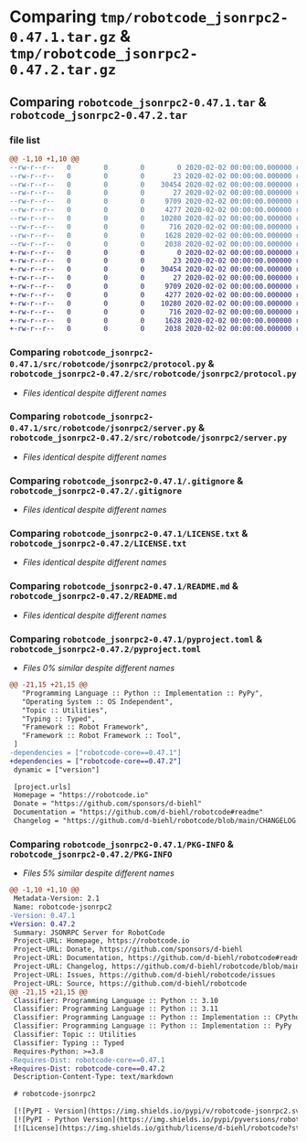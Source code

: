 # Comparing `tmp/robotcode_jsonrpc2-0.47.1.tar.gz` & `tmp/robotcode_jsonrpc2-0.47.2.tar.gz`

## Comparing `robotcode_jsonrpc2-0.47.1.tar` & `robotcode_jsonrpc2-0.47.2.tar`

### file list

```diff
@@ -1,10 +1,10 @@
--rw-r--r--   0        0        0        0 2020-02-02 00:00:00.000000 robotcode_jsonrpc2-0.47.1/src/robotcode/jsonrpc2/__init__.py
--rw-r--r--   0        0        0       23 2020-02-02 00:00:00.000000 robotcode_jsonrpc2-0.47.1/src/robotcode/jsonrpc2/__version__.py
--rw-r--r--   0        0        0    30454 2020-02-02 00:00:00.000000 robotcode_jsonrpc2-0.47.1/src/robotcode/jsonrpc2/protocol.py
--rw-r--r--   0        0        0       27 2020-02-02 00:00:00.000000 robotcode_jsonrpc2-0.47.1/src/robotcode/jsonrpc2/py.typed
--rw-r--r--   0        0        0     9709 2020-02-02 00:00:00.000000 robotcode_jsonrpc2-0.47.1/src/robotcode/jsonrpc2/server.py
--rw-r--r--   0        0        0     4277 2020-02-02 00:00:00.000000 robotcode_jsonrpc2-0.47.1/.gitignore
--rw-r--r--   0        0        0    10280 2020-02-02 00:00:00.000000 robotcode_jsonrpc2-0.47.1/LICENSE.txt
--rw-r--r--   0        0        0      716 2020-02-02 00:00:00.000000 robotcode_jsonrpc2-0.47.1/README.md
--rw-r--r--   0        0        0     1628 2020-02-02 00:00:00.000000 robotcode_jsonrpc2-0.47.1/pyproject.toml
--rw-r--r--   0        0        0     2038 2020-02-02 00:00:00.000000 robotcode_jsonrpc2-0.47.1/PKG-INFO
+-rw-r--r--   0        0        0        0 2020-02-02 00:00:00.000000 robotcode_jsonrpc2-0.47.2/src/robotcode/jsonrpc2/__init__.py
+-rw-r--r--   0        0        0       23 2020-02-02 00:00:00.000000 robotcode_jsonrpc2-0.47.2/src/robotcode/jsonrpc2/__version__.py
+-rw-r--r--   0        0        0    30454 2020-02-02 00:00:00.000000 robotcode_jsonrpc2-0.47.2/src/robotcode/jsonrpc2/protocol.py
+-rw-r--r--   0        0        0       27 2020-02-02 00:00:00.000000 robotcode_jsonrpc2-0.47.2/src/robotcode/jsonrpc2/py.typed
+-rw-r--r--   0        0        0     9709 2020-02-02 00:00:00.000000 robotcode_jsonrpc2-0.47.2/src/robotcode/jsonrpc2/server.py
+-rw-r--r--   0        0        0     4277 2020-02-02 00:00:00.000000 robotcode_jsonrpc2-0.47.2/.gitignore
+-rw-r--r--   0        0        0    10280 2020-02-02 00:00:00.000000 robotcode_jsonrpc2-0.47.2/LICENSE.txt
+-rw-r--r--   0        0        0      716 2020-02-02 00:00:00.000000 robotcode_jsonrpc2-0.47.2/README.md
+-rw-r--r--   0        0        0     1628 2020-02-02 00:00:00.000000 robotcode_jsonrpc2-0.47.2/pyproject.toml
+-rw-r--r--   0        0        0     2038 2020-02-02 00:00:00.000000 robotcode_jsonrpc2-0.47.2/PKG-INFO
```

### Comparing `robotcode_jsonrpc2-0.47.1/src/robotcode/jsonrpc2/protocol.py` & `robotcode_jsonrpc2-0.47.2/src/robotcode/jsonrpc2/protocol.py`

 * *Files identical despite different names*

### Comparing `robotcode_jsonrpc2-0.47.1/src/robotcode/jsonrpc2/server.py` & `robotcode_jsonrpc2-0.47.2/src/robotcode/jsonrpc2/server.py`

 * *Files identical despite different names*

### Comparing `robotcode_jsonrpc2-0.47.1/.gitignore` & `robotcode_jsonrpc2-0.47.2/.gitignore`

 * *Files identical despite different names*

### Comparing `robotcode_jsonrpc2-0.47.1/LICENSE.txt` & `robotcode_jsonrpc2-0.47.2/LICENSE.txt`

 * *Files identical despite different names*

### Comparing `robotcode_jsonrpc2-0.47.1/README.md` & `robotcode_jsonrpc2-0.47.2/README.md`

 * *Files identical despite different names*

### Comparing `robotcode_jsonrpc2-0.47.1/pyproject.toml` & `robotcode_jsonrpc2-0.47.2/pyproject.toml`

 * *Files 0% similar despite different names*

```diff
@@ -21,15 +21,15 @@
   "Programming Language :: Python :: Implementation :: PyPy",
   "Operating System :: OS Independent",
   "Topic :: Utilities",
   "Typing :: Typed",
   "Framework :: Robot Framework",
   "Framework :: Robot Framework :: Tool",
 ]
-dependencies = ["robotcode-core==0.47.1"]
+dependencies = ["robotcode-core==0.47.2"]
 dynamic = ["version"]
 
 [project.urls]
 Homepage = "https://robotcode.io"
 Donate = "https://github.com/sponsors/d-biehl"
 Documentation = "https://github.com/d-biehl/robotcode#readme"
 Changelog = "https://github.com/d-biehl/robotcode/blob/main/CHANGELOG.md"
```

### Comparing `robotcode_jsonrpc2-0.47.1/PKG-INFO` & `robotcode_jsonrpc2-0.47.2/PKG-INFO`

 * *Files 5% similar despite different names*

```diff
@@ -1,10 +1,10 @@
 Metadata-Version: 2.1
 Name: robotcode-jsonrpc2
-Version: 0.47.1
+Version: 0.47.2
 Summary: JSONRPC Server for RobotCode
 Project-URL: Homepage, https://robotcode.io
 Project-URL: Donate, https://github.com/sponsors/d-biehl
 Project-URL: Documentation, https://github.com/d-biehl/robotcode#readme
 Project-URL: Changelog, https://github.com/d-biehl/robotcode/blob/main/CHANGELOG.md
 Project-URL: Issues, https://github.com/d-biehl/robotcode/issues
 Project-URL: Source, https://github.com/d-biehl/robotcode
@@ -21,15 +21,15 @@
 Classifier: Programming Language :: Python :: 3.10
 Classifier: Programming Language :: Python :: 3.11
 Classifier: Programming Language :: Python :: Implementation :: CPython
 Classifier: Programming Language :: Python :: Implementation :: PyPy
 Classifier: Topic :: Utilities
 Classifier: Typing :: Typed
 Requires-Python: >=3.8
-Requires-Dist: robotcode-core==0.47.1
+Requires-Dist: robotcode-core==0.47.2
 Description-Content-Type: text/markdown
 
 # robotcode-jsonrpc2
 
 [![PyPI - Version](https://img.shields.io/pypi/v/robotcode-jsonrpc2.svg)](https://pypi.org/project/robotcode-jsonrpc2)
 [![PyPI - Python Version](https://img.shields.io/pypi/pyversions/robotcode-jsonrpc2.svg)](https://pypi.org/project/robotcode-jsonrpc2)
 [![License](https://img.shields.io/github/license/d-biehl/robotcode?style=flat&logo=apache)](https://github.com/d-biehl/robotcode/blob/master/LICENSE.txt)
```

